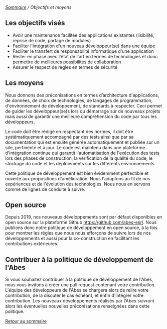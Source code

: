 <i>[Sommaire](/README.html) / Objectifs et moyens</i>

## Les objectifs visés

* Avoir une maintenance facilitée des applications existantes (lisibilité, reprise de code, partage de modules)
* Faciliter l'intégration d'un nouveau développeur(se) dans une équipe
* Faciliter le transfert de responsabilité informatique d'une application
* Rester en phase avec l'état de l'art en termes de technologies et donc permettre de meilleures possibilités de collaboration
* Assurer le respect de règles en termes de sécurité

## Les moyens

Nous donnons des préconisations en termes d’architecture d'applications, de données, de choix de technologies, de langages de programmation, d'environnement de développement, de standards à respecter. Ceci permet de guider les développeur(se)s lors du démarrage sur de nouveaux projets mais aussi de garantir une meilleure compréhension du code par tous les développeurs.

Le code doit être rédigé en respectant des normes, il doit être systématiquement accompagné par des tests ainsi que par sa documentation qui est ensuite générée automatiquement et publiée sur un site, pertinente et à jour. Le code est maintenu dans une plateforme d'intégration continue qui garantit l'automatisation de l'exécution des tests lors des phases de construction, la vérification de la qualité du code, le stockage du code et les déploiements sur les différents environnements.

Cette politique de développement est bien évidemment perfectible et ouverte aux propositions d'amélioration. Nous l'adaptons au fil de nos expériences et de l'évolution des technologies. Nous nous en servons comme de lignes de conduite à suivre.

## Open source 

Depuis 2019, nos nouveaux développements sont par défaut disponibles en open source sur la plateforme Github https://github.com/abes-esr/. Nous publions donc notre politique de développement en open source, à la fois pour montrer les règles que nous nous efforçons de suivre lors de nos développements et aussi pour la co-construction en facilitant les contributions extérieures.

## Contribuer à la politique de développement de l'Abes

Si vous souhaitez contribuer à la politique de développement de l'Abes, nous vous invitons à créer une pull request contenant votre contribution. L'équipe des développeurs de l'Abes se chargera alors de relire votre contribution, de la discuter le cas échéant, et enfin d'intégrer votre contribution. Les nouveaux développements réalisés par l'Abes suivront alors les éventuelles nouvelles préconisations renseignées dans cette politique.


[Retour au sommaire](/README.html)

